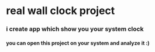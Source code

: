 # real wall clock project

### i create app which show you your system clock 
#### you can open this project on your system and analyze it :)
